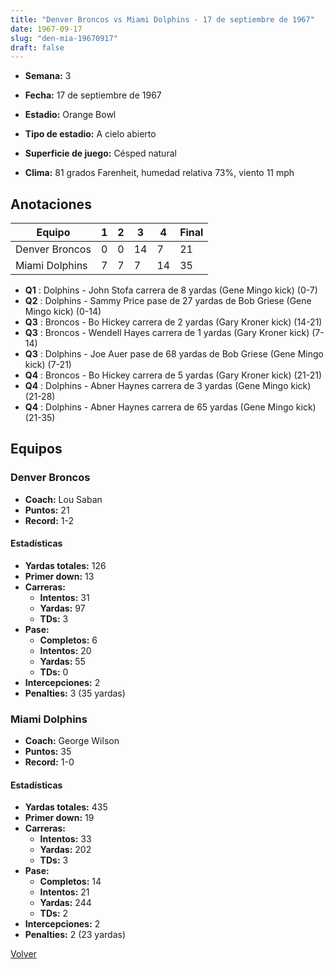 ```yaml
---
title: "Denver Broncos vs Miami Dolphins - 17 de septiembre de 1967"
date: 1967-09-17
slug: "den-mia-19670917"
draft: false
---
```


* **Semana:** 3
* **Fecha:** 17 de septiembre de 1967

* **Estadio:** Orange Bowl
* **Tipo de estadio:** A cielo abierto
* **Superficie de juego:** Césped natural
* **Clima:** 81 grados Farenheit, humedad relativa 73%, viento 11 mph





## Anotaciones
| Equipo | 1 | 2 | 3 | 4 | Final |
|--------|---|---|---|---|-------|
| Denver Broncos  | 0 | 0 | 14 | 7  | 21 |
| Miami Dolphins  | 7 | 7 | 7 | 14  | 35 |
* **Q1** : Dolphins - John Stofa carrera de 8 yardas (Gene Mingo kick) (0-7)
* **Q2** : Dolphins - Sammy Price pase de 27 yardas de Bob Griese (Gene Mingo kick) (0-14)
* **Q3** : Broncos - Bo Hickey carrera de 2 yardas (Gary Kroner kick) (14-21)
* **Q3** : Broncos - Wendell Hayes carrera de 1 yardas (Gary Kroner kick) (7-14)
* **Q3** : Dolphins - Joe Auer pase de 68 yardas de Bob Griese (Gene Mingo kick) (7-21)
* **Q4** : Broncos - Bo Hickey carrera de 5 yardas (Gary Kroner kick) (21-21)
* **Q4** : Dolphins - Abner Haynes carrera de 3 yardas (Gene Mingo kick) (21-28)
* **Q4** : Dolphins - Abner Haynes carrera de 65 yardas (Gene Mingo kick) (21-35)


## Equipos


### Denver Broncos
* **Coach:** Lou Saban
* **Puntos:** 21
* **Record:** 1-2
#### Estadísticas
* **Yardas totales:** 126
* **Primer down:** 13
* **Carreras:**
  * **Intentos:** 31
  * **Yardas:** 97
  * **TDs:** 3
* **Pase:**
  * **Completos:** 6
  * **Intentos:** 20
  * **Yardas:** 55
  * **TDs:** 0
* **Intercepciones:** 2
* **Penalties:** 3 (35 yardas)

### Miami Dolphins
* **Coach:** George Wilson
* **Puntos:** 35
* **Record:** 1-0
#### Estadísticas
* **Yardas totales:** 435
* **Primer down:** 19
* **Carreras:**
  * **Intentos:** 33
  * **Yardas:** 202
  * **TDs:** 3
* **Pase:**
  * **Completos:** 14
  * **Intentos:** 21
  * **Yardas:** 244
  * **TDs:** 2
* **Intercepciones:** 2
* **Penalties:** 2 (23 yardas)


[Volver](/historia/1967)
